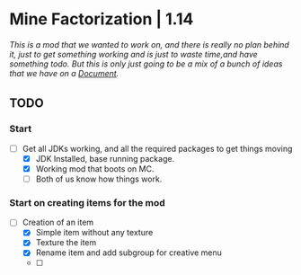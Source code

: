 # Mine Factorization | 1.14
###### This is a mod that we wanted to work on, and there is really no plan behind it, just to get something working and is just to waste time,and have something todo. But this is only just going to be a mix of a bunch of ideas that we have on a [Document](https://docs.google.com/document/d/1sCJYzDsmfHuDb07l-7WXAV2roMl3PmX6tSnRx1Yd1GU).

## TODO

### Start
- [ ] Get all JDKs working, and all the required packages to get things moving
    - [x] JDK Installed, base running package.
    - [x] Working mod that boots on MC.
    - [ ] Both of us know how things work.

### Start on creating items for the mod
- [ ] Creation of an item
    - [x] Simple item without any texture
    - [x] Texture the item
    - [x] Rename item and add subgroup for creative menu
    - [ ] 